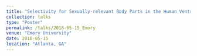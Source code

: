 ```yaml
---
title: "Selectivity for Sexually-relevant Body Parts in the Human Ventral Visual Cortex"
collection: talks
type: "Poster"
permalink: /talks/2018-05-15_Emory
venue: "Emory University"
date: 2018-05-15
location: "Atlanta, GA"
---
```

